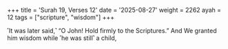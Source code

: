 +++
title = 'Surah 19, Verses 12'
date = '2025-08-27'
weight = 2262
ayah = 12
tags = ["scripture", "wisdom"]
+++

˹It was later said,˺ “O John! Hold firmly to the Scriptures.” And We granted him wisdom while ˹he was still˺ a child,